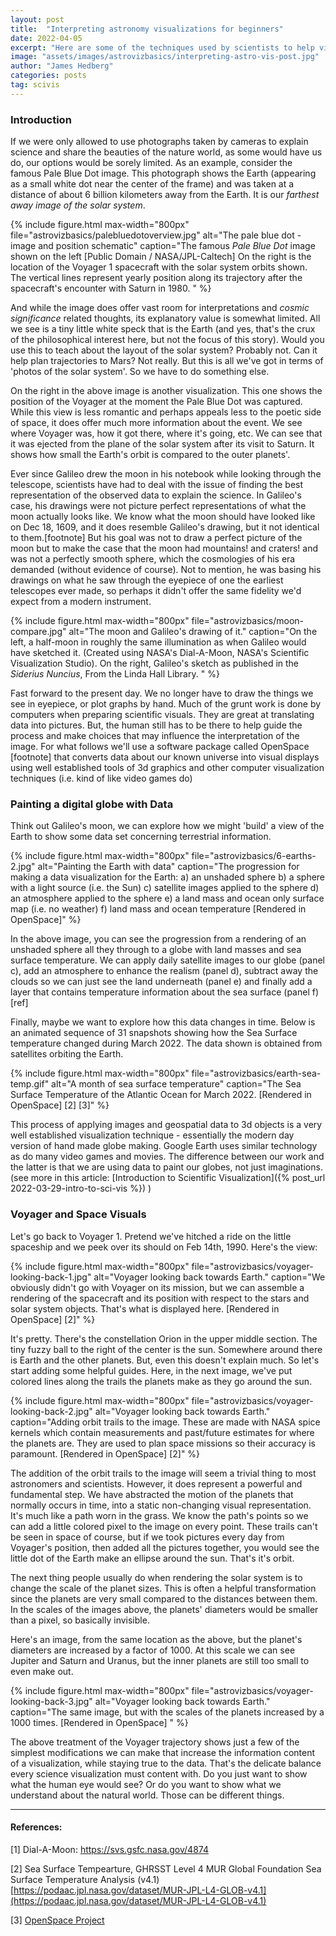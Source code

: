 ```yaml
---
layout: post
title:  "Interpreting astronomy visualizations for beginners"
date: 2022-04-05
excerpt: "Here are some of the techniques used by scientists to help visualize the cosmos, for the purposes of communicating their science"
image: "assets/images/astrovizbasics/interpreting-astro-vis-post.jpg"
author: "James Hedberg"
categories: posts
tag: scivis
---
```


### Introduction

If we were only allowed to use photographs taken by cameras to explain science and share the beauties of the nature world, as some would have us do, our options would be sorely limited. As an example, consider the famous Pale Blue Dot image. This photograph shows the Earth (appearing as a small white dot near the center of the frame) and was taken at a distance of about 6 billion kilometers away from the Earth. It is our <i>farthest away image of the solar system</i>.


{%
include figure.html
max-width="800px"
file="astrovizbasics/palebluedotoverview.jpg" alt="The pale blue dot - image and position schematic"
caption="The famous <i>Pale Blue Dot</i> image shown on the left [Public Domain / NASA/JPL-Caltech] On the right is the location of the Voyager 1 spacecraft with the solar system orbits shown. The vertical lines represent yearly position along its trajectory after the spacecraft's encounter with Saturn in 1980. "
%}

And while the image does offer vast room for interpretations and <i>cosmic significance</i> related thoughts, its explanatory value is somewhat limited. All we see is a tiny little white speck that is the Earth (and yes, that's the crux of the philosophical interest here, but not the focus of this story). Would you use this to teach about the layout of the solar system? Probably not. Can it help plan trajectories to Mars? Not really. But this is all we've got in terms of 'photos of the solar system'. So we have to do something else.

On the right in the above image is another visualization. This one shows the position of the Voyager at the moment the Pale Blue Dot was captured. While this view is less romantic and perhaps appeals less to the poetic side of space, it does offer much more information about the event. We see where Voyager was, how it got there, where it's going, etc. We can see that it was ejected from the plane of the solar system after its visit to Saturn. It shows how small the Earth's orbit is compared to the outer planets'.

Ever since Galileo drew the moon in his notebook while looking through the telescope, scientists have had to deal with the issue of finding the best representation of the observed data to explain the science. In Galileo's case, his drawings were not picture perfect representations of what the moon actually looks like. We know what the moon should have looked like on Dec 18, 1609, and it does resemble Galileo's drawing, but it not identical to them.[footnote] But his goal was not to draw a perfect picture of the moon but to make the case that the moon had mountains! and craters! and was not a perfectly smooth sphere, which the cosmologies of his era demanded (without evidence of course). Not to mention, he was basing his drawings on what he saw through the eyepiece of one the earliest telescopes ever made, so perhaps it didn't offer the same fidelity we'd expect from a modern instrument.

{%
include figure.html
max-width="800px"
file="astrovizbasics/moon-compare.jpg" alt="The moon and Galileo's drawing of it."
caption="On the left, a half-moon in roughly the same illumination as when Galileo would have sketched it. (Created using NASA's Dial-A-Moon, NASA's Scientific Visualization Studio). On the right, Galileo's sketch as published in the <i>Siderius Nuncius</i>, From the Linda Hall Library. "
%}



Fast forward to the present day. We no longer have to draw the things we see in eyepiece, or plot graphs by hand. Much of the grunt work is done by computers when preparing scientific visuals. They are great at translating data into pictures. But, the human still has to be there to help guide the process and make choices that may influence the interpretation of the image. For what follows we'll use a software package called OpenSpace [footnote] that converts data about our known universe into visual displays using well established tools of 3d graphics and other computer visualization techniques (i.e. kind of like video games do)

### Painting a digital globe with Data

Think out Galileo's moon, we can explore how we might 'build' a view of the Earth to show some data set concerning terrestrial information.

{%
include figure.html
max-width="800px"
file="astrovizbasics/6-earths-2.jpg" alt="Painting the Earth with data"
caption="The progression for making a data visualization for the Earth: a) an unshaded sphere b) a sphere with a light source (i.e. the Sun) c) satellite images applied to the sphere d) an atmosphere applied to the sphere e) a land mass and ocean only surface map (i.e. no weather) f) land mass and ocean temperature [Rendered in OpenSpace]"
%}

In the above image, you can see the progression from a rendering of an unshaded sphere all they through to a globe with land masses and sea surface temperature. We can apply daily satellite images to our globe (panel c), add an atmosphere to enhance the realism (panel d), subtract away the clouds so we can just see the land underneath (panel e) and finally add a layer that contains temperature information about the sea surface (panel f)[ref]

Finally, maybe we want to explore how this data changes in time. Below is an animated sequence of 31 snapshots showing how the Sea Surface temperature changed during March 2022. The data shown is obtained from satellites orbiting the Earth.

{%
include figure.html
max-width="800px"
file="astrovizbasics/earth-sea-temp.gif" alt="A month of sea surface temperature"
caption="The Sea Surface Temperature of the Atlantic Ocean for March 2022.  [Rendered in OpenSpace] [2] [3]"
%}

This process of applying images and geospatial data to 3d objects is a very well established visualization technique - essentially the modern day version of hand made globe making. Google Earth uses similar technology as do many video games and movies. The difference between our work and the latter is that we are using data to paint our globes, not just imaginations. (see more in this article:  [Introduction to Scientific Visualization]({% post_url 2022-03-29-intro-to-sci-vis %}) )


### Voyager and Space Visuals

Let's go back to Voyager 1. Pretend we've hitched a ride on the little spaceship and we peek over its should on Feb 14th, 1990. Here's the view:

{%
include figure.html
max-width="800px"
file="astrovizbasics/voyager-looking-back-1.jpg" alt="Voyager looking back towards Earth."
caption="We obviously didn't go with Voyager on its mission, but we can assemble a rendering of the spacecraft and its position with respect to the stars and solar system objects. That's what is displayed here. [Rendered in OpenSpace] [2]"
%}

It's pretty. There's the constellation Orion in the upper middle section. The tiny fuzzy ball to the right of the center is the sun. Somewhere around there is Earth and the other planets. But, even this doesn't explain much. So let's start adding some helpful guides. Here, in the next image, we've put colored lines along the trails the planets make as they go around the sun.

{%
include figure.html
max-width="800px"
file="astrovizbasics/voyager-looking-back-2.jpg" alt="Voyager looking back towards Earth."
caption="Adding orbit trails to the image. These are made with NASA spice kernels which contain measurements and past/future estimates for where the planets are. They are used to plan space missions so their accuracy is paramount. [Rendered in OpenSpace] [2]"
%}

The addition of the orbit trails to the image will seem a trivial thing to most astronomers and scientists. However, it does represent a powerful and fundamental step. We have abstracted the motion of the planets that normally occurs in time, into a static non-changing visual representation. It's much like a path worn in the grass. We know the path's points so we can add a little colored pixel to the image on every point. These trails can't be seen in space of course, but if we took pictures every day from Voyager's position, then added all the pictures together, you would see the little dot of the Earth make an ellipse around the sun. That's it's orbit.

The next thing people usually do when rendering the solar system is to change the scale of the planet sizes. This is often a helpful transformation since the planets are very small compared to the distances between them. In the scales of the images above, the planets' diameters would be smaller than a pixel, so basically invisible.

Here's an image, from the same location as the above, but the planet's diameters are increased by a factor of 1000. At this scale we can see Jupiter and Saturn and Uranus, but the inner planets are still too small to even make out.


{%
include figure.html
max-width="800px"
file="astrovizbasics/voyager-looking-back-3.jpg" alt="Voyager looking back towards Earth."
caption="The same image, but with the scales of the planets increased by a 1000 times. [Rendered in OpenSpace] "
%}

The above treatment of the Voyager trajectory shows just a few of the simplest modifications we can make that increase the information content of a visualization, while staying true to the data. That's the delicate balance every science visualization must content with. Do you just want to show what the human eye would see? Or do you want to show what we understand about the natural world. Those can be different things.



---

#### References:

[1] Dial-A-Moon: <a target="_blank" href="https://svs.gsfc.nasa.gov/4874">https://svs.gsfc.nasa.gov/4874</a>

[2] Sea Surface Tempearture, GHRSST Level 4 MUR Global Foundation Sea Surface Temperature Analysis (v4.1) [https://podaac.jpl.nasa.gov/dataset/MUR-JPL-L4-GLOB-v4.1](https://podaac.jpl.nasa.gov/dataset/MUR-JPL-L4-GLOB-v4.1)

[3] [OpenSpace Project](https://www.openspaceproject.com/)
